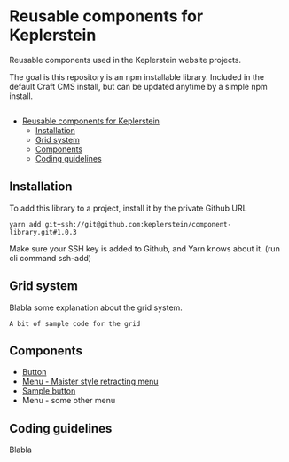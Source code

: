 # Reusable components for Keplerstein

Reusable components used in the Keplerstein website projects.

The goal is this repository is an npm installable library. Included in the default Craft CMS install, but can be updated anytime by a simple npm install.

<a href="https://npmjs.com/package/react-table" target="\_parent">
  <img alt="" src="https://img.shields.io/npm/dm/react-table.svg" />
</a>

- [Reusable components for Keplerstein](#Reusable-components-for-Keplerstein)
  - [Installation](#Installation)
  - [Grid system](#Grid-system)
  - [Components](#Components)
  - [Coding guidelines](#Coding-guidelines)


## Installation

To add this library to a project, install it by the private Github URL

```
yarn add git+ssh://git@github.com:keplerstein/component-library.git#1.0.3
```

Make sure your SSH key is added to Github, and Yarn knows about it. (run cli command ssh-add)

<a name="grid-system"/>

## Grid system

Blabla some explanation about the grid system. 

```
A bit of sample code for the grid
```

<a name="components"/>

## Components
* [Button](./button)
* [Menu - Maister style retracting menu](./menu-retracting)
* [Sample button](./sample-button)
* Menu - some other menu

<a name="coding-guidelines"/>

## Coding guidelines

Blabla